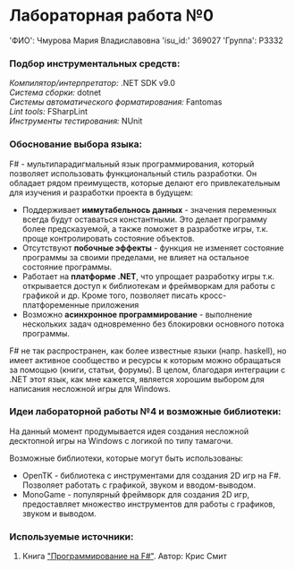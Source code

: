 # Лабораторная работа №0

'ФИО': Чмурова Мария Владиславовна
'isu_id:' 369027
'Группа': P3332

### Подбор инструментальных средств: 

*Компилятор/интерпретатор:* .NET SDK v9.0 <br />
*Система сборки:* dotnet <br />
*Системы автоматического форматирования:* Fantomas <br />
*Lint tools:* FSharpLint <br />
*Инструменты тестирования:* NUnit <br />

### Обоснование выбора языка: 

F# - мультипарадигмальный язык программирования, который позволяет использовать функциональный стиль разработки. Он обладает рядом преимуществ, которые делают его привлекательным для изучения и разработки проекта в будущем: 

- Поддерживает **иммутабельнось данных** - значения переменных всегда будут оставаться константными. Это делает программу более предсказуемой, а также поможет в разработке игры, т.к. проще контролировать состояние объектов. 
- Отсутствуют **побочные эффекты** - функция не изменяет состояние программы за своими пределами, не влияет на остальное состояние программы.
- Работает на **платформе .NET**, что упрощает разработку игры т.к. открывается доступ к библиотекам и фреймворкам для работы с графикой и др. Кроме того, позволяет писать кросс-платфоременные приложения 
- Возможно **асинхронное программирование** - выполнение нескольких задач одновременно без блокировки основного потока программы. 

F# не так распространен, как более известные языки (напр. haskell), но имеет активное сообщество и ресурсы к которым можно обращаться за помощью (книги, статьи, форумы). В целом, благодаря интеграции с .NET этот язык, как мне кажется, является хорошим выбором для написания несложной игры для Windows. 

### Идеи лабораторной работы №4 и возможные библиотеки: 

На данный момент продумывается идея создания несложной десктопной игры на Windows с логикой по типу тамагочи.

Возможные библиотеки, которые могут быть использованы: 
- OpenTK - библиотека с инструментами для создания 2D игр на F#. Позволяет работать с графикой, звуком и вводом-выводом. 
- MonoGame - популярный фреймворк для создания 2D игр, предоставляет множество инструментов для работы с графиков, звуком и выводом. 

### Используемые источники: 

1. Книга ["Программирование на F#"](https://k0d.cc/storage/books/F/programmirovanie_na_f.pdf). Автор: Крис Смит
